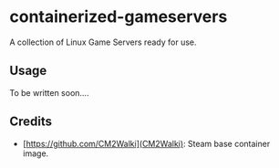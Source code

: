 # containerized-gameservers
A collection of Linux Game Servers ready for use.

## Usage
To be written soon....

## Credits
- [https://github.com/CM2Walki](CM2Walki): Steam base container image.
